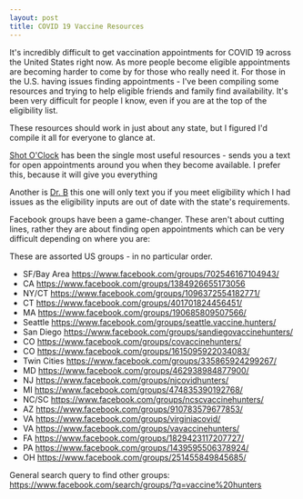 ```yaml
---
layout: post
title: COVID 19 Vaccine Resources
---
```


It's incredibly difficult to get vaccination appointments for COVID 19 across the United States right now. As more people become eligible appointments are becoming harder to come by for those who really need it.
For those in the U.S. having issues finding appointments - I've been compiling some resources and trying to help eligible friends and family find availability. It's been very difficult for people I know, even if you are at the top of the eligibility list.

These resources should work in just about any state, but I figured I'd compile it all for everyone to glance at.

[Shot O'Clock](https://shotoclock.io) has been the single most useful resources - sends you a text for open appointments around you when they become available. I prefer this, because it will give you everything

Another is [Dr. B](https://hidrb.com/) this one will only text you if you meet eligibility which I had issues as the eligibility inputs are out of date with the state's requirements.

Facebook groups have been a game-changer. These aren't about cutting lines, rather they are about finding open appointments which can be very difficult depending on where you are:

These are assorted US groups - in no particular order.
* SF/Bay Area https://www.facebook.com/groups/702546167104943/
* CA https://www.facebook.com/groups/1384926655173056
* NY/CT https://www.facebook.com/groups/1096372554182771/
* CT https://www.facebook.com/groups/401701824456451/
* MA https://www.facebook.com/groups/190685809507566/
* Seattle https://www.facebook.com/groups/seattle.vaccine.hunters/
* San Diego https://www.facebook.com/groups/sandiegovaccinehunters/
* CO https://www.facebook.com/groups/covaccinehunters/
* CO https://www.facebook.com/groups/1615095922034083/
* Twin Cities https://www.facebook.com/groups/335865924299267/
* MD https://www.facebook.com/groups/462938984877900/
* NJ https://www.facebook.com/groups/njcovidhunters/
* MI https://www.facebook.com/groups/474835390192768/
* NC/SC https://www.facebook.com/groups/ncscvaccinehunters/
* AZ https://www.facebook.com/groups/910783579677853/
* VA https://www.facebook.com/groups/virginiacovid/
* VA https://www.facebook.com/groups/vavaccinehunters/
* FA https://www.facebook.com/groups/1829423117207727/
* PA https://www.facebook.com/groups/1439595506378924/
* OH https://www.facebook.com/groups/251455849845685/


General search query to find other groups: https://www.facebook.com/search/groups/?q=vaccine%20hunters
